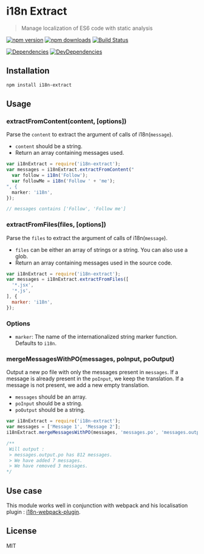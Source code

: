 # i18n Extract

> Manage localization of ES6 code with static analysis

[![npm version](https://img.shields.io/npm/v/i18n-extract.svg?style=flat-square)](https://www.npmjs.com/package/i18n-extract)
[![npm downloads](https://img.shields.io/npm/dm/i18n-extract.svg?style=flat-square)](https://www.npmjs.com/package/i18n-extract)
[![Build Status](https://travis-ci.org/oliviertassinari/i18n-extract.svg?branch=master)](https://travis-ci.org/oliviertassinari/i18n-extract)

[![Dependencies](https://img.shields.io/david/oliviertassinari/i18n-extract.svg?style=flat-square)](https://david-dm.org/oliviertassinari/i18n-extract)
[![DevDependencies](https://img.shields.io/david/dev/oliviertassinari/i18n-extract.svg?style=flat-square)](https://david-dm.org/oliviertassinari/i18n-extract#info=devDependencies&view=list)

## Installation

```sh
npm install i18n-extract
```

## Usage

### extractFromContent(content, [options])

Parse the `content` to extract the argument of calls of i18n(`message`).

- `content` should be a string.
- Return an array containing messages used.

```js
var i18nExtract = require('i18n-extract');
var messages = i18nExtract.extractFromContent("
  var follow = i18n('Follow');
  var followMe = i18n('Follow ' + 'me');
", {
  marker: 'i18n',
});

// messages contains ['Follow', 'Follow me']
```

### extractFromFiles(files, [options])

Parse the `files` to extract the argument of calls of i18n(`message`).

- `files` can be either an array of strings or a string. You can also use a glob.
- Return an array containing messages used in the source code.

```js
var i18nExtract = require('i18n-extract');
var messages = i18nExtract.extractFromFiles([
  '*.jsx',
  '*.js',
], {
  marker: 'i18n',
});
```

### Options

- `marker`: The name of the internationalized string marker function. Defaults to `i18n`.

### mergeMessagesWithPO(messages, poInput, poOutput)

Output a new po file with only the messages present in `messages`.
If a message is already present in the `poInput`, we keep the translation.
If a message is not present, we add a new empty translation.

- `messages` should be an array.
- `poInput` should be a string.
- `poOutput` should be a string.

```js
var i18nExtract = require('i18n-extract');
var messages = ['Message 1', 'Message 2'];
i18nExtract.mergeMessagesWithPO(messages, 'messages.po', 'messages.output.po');

/**
 Will output :
 > messages.output.po has 812 messages.
 > We have added 7 messages.
 > We have removed 3 messages.
*/
```

## Use case

This module works well in conjunction with webpack and his localisation plugin : [i18n-webpack-plugin](https://github.com/webpack/i18n-webpack-plugin).

## License

MIT
